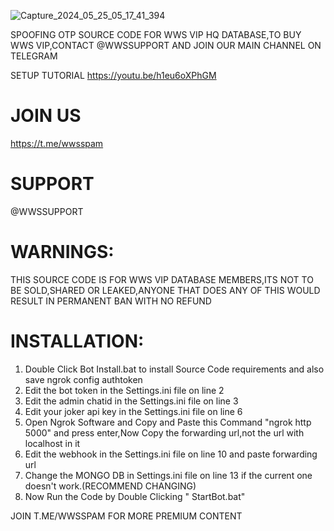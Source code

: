 ![Capture_2024_05_25_05_17_41_394](https://github.com/outoftheworld8/VALLEYOTP/assets/170805660/ee576165-46ee-4670-b2df-5e59fbb41606)


SPOOFING OTP SOURCE CODE FOR WWS VIP HQ DATABASE,TO BUY WWS VIP,CONTACT @WWSSUPPORT AND JOIN OUR MAIN CHANNEL ON TELEGRAM

SETUP TUTORIAL
https://youtu.be/h1eu6oXPhGM

JOIN US
========================================================================
https://t.me/wwsspam

SUPPORT
=========================================================================
@WWSSUPPORT


WARNINGS:
=========================================================================
THIS SOURCE CODE IS FOR WWS VIP DATABASE MEMBERS,ITS NOT TO BE SOLD,SHARED OR LEAKED,ANYONE THAT DOES ANY OF THIS WOULD RESULT IN PERMANENT BAN WITH NO REFUND


INSTALLATION:
=========================================================================
1) Double Click Bot Install.bat to install Source Code requirements and also save ngrok config authtoken
2) Edit the bot token in the Settings.ini file on line 2 
3) Edit the admin chatid in the Settings.ini file on line 3 
4) Edit your joker api key in the Settings.ini file on line 6 
5) Open Ngrok Software and Copy and Paste this Command "ngrok http 5000" and press enter,Now Copy the forwarding url,not the url with localhost in it
6) Edit the webhook in the Settings.ini file on line 10 and paste forwarding url
7) Change the MONGO DB in Settings.ini file on line 13 if the current one doesn't work.(RECOMMEND CHANGING)
8) Now Run the Code by Double Clicking " StartBot.bat"


JOIN T.ME/WWSSPAM FOR MORE PREMIUM CONTENT
